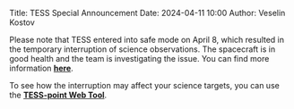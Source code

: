 Title: TESS Special Announcement
Date: 2024-04-11 10:00
Author: Veselin Kostov

Please note that TESS entered into safe mode on April 8, which resulted in the temporary interruption of science observations. The spacecraft is in good health and the team is investigating the issue. You can find more information **[here](https://science.nasa.gov/missions/tess/nasas-tess-temporarily-pauses-science-observations/)**.

To see how the interruption may affect your science targets, you can use the **[TESS-point Web Tool](https://heasarc.gsfc.nasa.gov/wsgi-scripts/TESS/TESS-point_Web_Tool/TESS-point_Web_Tool/wtv_v2.0.py/)**.